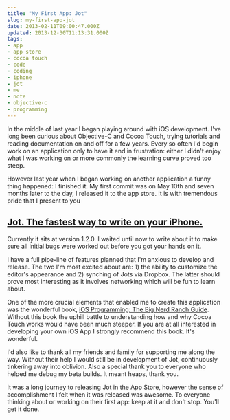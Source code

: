 ```yaml
---
title: "My First App: Jot"
slug: my-first-app-jot
date: 2013-02-11T09:00:47.000Z
updated: 2013-12-30T11:13:31.000Z
tags:
- app
- app store
- cocoa touch
- code
- coding
- iphone
- jot
- me
- note
- objective-c
- programming
---
```


<p>In the middle of last year I began playing around with iOS development. I've long been curious about Objective-C and Cocoa Touch, trying tutorials and reading documentation on and off for a few years. Every so often I'd begin work on an application only to have it end in frustration: either I didn't enjoy what I was working on or more commonly the learning curve proved too steep.</p>

<p>However last year when I began working on another application a funny thing happened: I finished it. My first commit was on May 10th and seven months later to the day, I released it to the app store. It is with tremendous pride that I present to you</p>

<h2><a href="http://harrywolff.com/jot/"> Jot. The fastest way to write on your iPhone.</a></h2>

<div style="clear:both">
</div>

<p>Currently it sits at version 1.2.0. I waited until now to write about it to make sure all initial bugs were worked out before you got your hands on it.</p>

<p>I have a full pipe-line of features planned that I'm anxious to develop and release. The two I'm most excited about are: 1) the ability to customize the editor's appearance and 2) synching of Jots via Dropbox. The latter should prove most interesting as it involves networking which will be fun to learn about.</p>

<p>One of the more crucial elements that enabled me to create this application was the wonderful book, <a href="http://www.bignerdranch.com/book/ios_programming_the_big_nerd_ranch_guide_rd_edition_">iOS Programming: The Big Nerd Ranch Guide</a>. Without this book the uphill battle to understanding how and why Cocoa Touch works would have been much steeper. If you are at all interested in developing your own iOS App I strongly recommend this book. It's wonderful.</p>

<p>I'd also like to thank all my friends and family for supporting me along the way. Without their help I would still be in development of Jot, continuously tinkering away into oblivion. Also a special thank you to everyone who helped me debug my beta builds. It meant heaps, thank you.</p>

<p>It was a long journey to releasing Jot in the App Store, however the sense of accomplishment I felt when it was released was awesome. To everyone thinking about or working on their first app: keep at it and don't stop. You'll get it done.</p>

